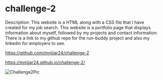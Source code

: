 ﻿# challenge-2
 
 Description: This website is a HTML along with a CSS file that I have created for my job search. This website is a portfolio page that displays information about myself, followed by my projects and contact information. There is a link to my github repo for the run-buddy project and also my linkedin for employers to see.
 
 https://github.com/mnijjar24/challenge-2
 
 https://mnijjar24.github.io/challenge-2/
 
 ![Challenge2Pic](https://user-images.githubusercontent.com/87215165/131962420-cccae2df-ec1b-401b-bf49-c6249f2dafe7.png)

 
